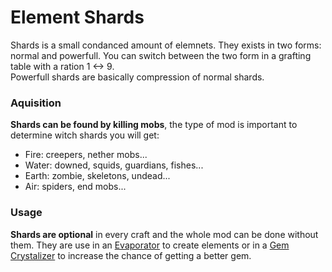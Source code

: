 Element Shards
==============

Shards is a small condanced amount of elemnets. They exists in two forms: normal and powerfull.
You can switch between the two form in a grafting table with a ration 1 <-> 9.  
Powerfull shards are basically compression of normal shards.

### Aquisition
__Shards can be found by killing mobs__, the type of mod is important to determine witch shards you will get:

* Fire: creepers, nether mobs...
* Water: downed, squids, guardians, fishes...
* Earth: zombie, skeletons, undead...
* Air: spiders, end mobs...

### Usage
__Shards are optional__ in every craft and the whole mod can be done without them.
They are use in an [Evaporator] to create elements or in a [Gem Crystalizer] to increase the chance of getting a better gem.

[Evaporator]: /blocks/evaporator
[Gem Crystalizer]: /blocks/gem-crystalizer